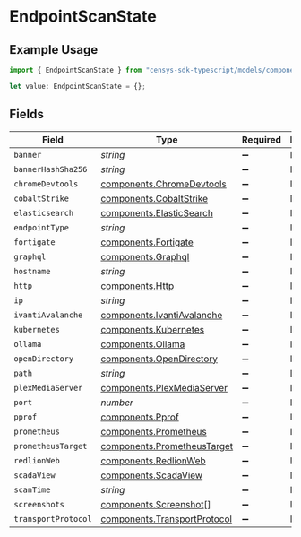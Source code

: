 # EndpointScanState

## Example Usage

```typescript
import { EndpointScanState } from "censys-sdk-typescript/models/components";

let value: EndpointScanState = {};
```

## Fields

| Field                                                                        | Type                                                                         | Required                                                                     | Description                                                                  |
| ---------------------------------------------------------------------------- | ---------------------------------------------------------------------------- | ---------------------------------------------------------------------------- | ---------------------------------------------------------------------------- |
| `banner`                                                                     | *string*                                                                     | :heavy_minus_sign:                                                           | N/A                                                                          |
| `bannerHashSha256`                                                           | *string*                                                                     | :heavy_minus_sign:                                                           | N/A                                                                          |
| `chromeDevtools`                                                             | [components.ChromeDevtools](../../models/components/chromedevtools.md)       | :heavy_minus_sign:                                                           | N/A                                                                          |
| `cobaltStrike`                                                               | [components.CobaltStrike](../../models/components/cobaltstrike.md)           | :heavy_minus_sign:                                                           | N/A                                                                          |
| `elasticsearch`                                                              | [components.ElasticSearch](../../models/components/elasticsearch.md)         | :heavy_minus_sign:                                                           | N/A                                                                          |
| `endpointType`                                                               | *string*                                                                     | :heavy_minus_sign:                                                           | N/A                                                                          |
| `fortigate`                                                                  | [components.Fortigate](../../models/components/fortigate.md)                 | :heavy_minus_sign:                                                           | N/A                                                                          |
| `graphql`                                                                    | [components.Graphql](../../models/components/graphql.md)                     | :heavy_minus_sign:                                                           | N/A                                                                          |
| `hostname`                                                                   | *string*                                                                     | :heavy_minus_sign:                                                           | N/A                                                                          |
| `http`                                                                       | [components.Http](../../models/components/http.md)                           | :heavy_minus_sign:                                                           | N/A                                                                          |
| `ip`                                                                         | *string*                                                                     | :heavy_minus_sign:                                                           | N/A                                                                          |
| `ivantiAvalanche`                                                            | [components.IvantiAvalanche](../../models/components/ivantiavalanche.md)     | :heavy_minus_sign:                                                           | N/A                                                                          |
| `kubernetes`                                                                 | [components.Kubernetes](../../models/components/kubernetes.md)               | :heavy_minus_sign:                                                           | N/A                                                                          |
| `ollama`                                                                     | [components.Ollama](../../models/components/ollama.md)                       | :heavy_minus_sign:                                                           | N/A                                                                          |
| `openDirectory`                                                              | [components.OpenDirectory](../../models/components/opendirectory.md)         | :heavy_minus_sign:                                                           | N/A                                                                          |
| `path`                                                                       | *string*                                                                     | :heavy_minus_sign:                                                           | N/A                                                                          |
| `plexMediaServer`                                                            | [components.PlexMediaServer](../../models/components/plexmediaserver.md)     | :heavy_minus_sign:                                                           | N/A                                                                          |
| `port`                                                                       | *number*                                                                     | :heavy_minus_sign:                                                           | N/A                                                                          |
| `pprof`                                                                      | [components.Pprof](../../models/components/pprof.md)                         | :heavy_minus_sign:                                                           | N/A                                                                          |
| `prometheus`                                                                 | [components.Prometheus](../../models/components/prometheus.md)               | :heavy_minus_sign:                                                           | N/A                                                                          |
| `prometheusTarget`                                                           | [components.PrometheusTarget](../../models/components/prometheustarget.md)   | :heavy_minus_sign:                                                           | N/A                                                                          |
| `redlionWeb`                                                                 | [components.RedlionWeb](../../models/components/redlionweb.md)               | :heavy_minus_sign:                                                           | N/A                                                                          |
| `scadaView`                                                                  | [components.ScadaView](../../models/components/scadaview.md)                 | :heavy_minus_sign:                                                           | N/A                                                                          |
| `scanTime`                                                                   | *string*                                                                     | :heavy_minus_sign:                                                           | N/A                                                                          |
| `screenshots`                                                                | [components.Screenshot](../../models/components/screenshot.md)[]             | :heavy_minus_sign:                                                           | N/A                                                                          |
| `transportProtocol`                                                          | [components.TransportProtocol](../../models/components/transportprotocol.md) | :heavy_minus_sign:                                                           | N/A                                                                          |
